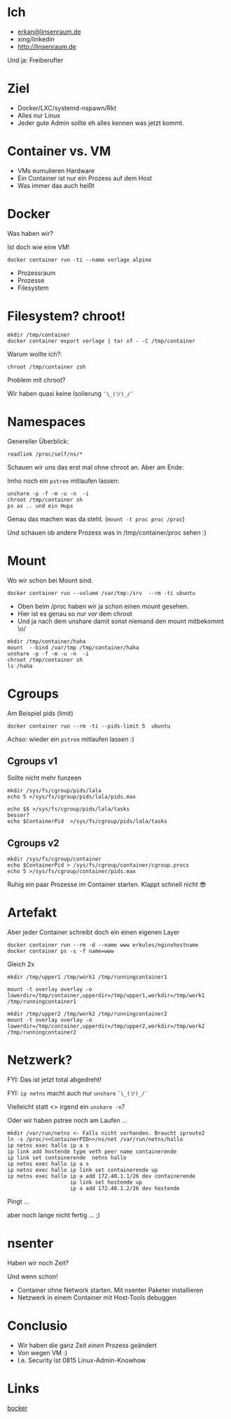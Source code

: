 # Ich

* erkan@linsenraum.de
* xing/linkedin
* http://linsenraum.de 

Und ja:  Freiberufler


# Ziel

* Docker/LXC/systemd-nspawn/Rkt
* Alles nur Linux
* Jeder gute Admin sollte eh alles kennen was jetzt kommt.

# Container vs. VM

* VMs eumulieren Hardware 
* Ein Container ist nur ein Prozess auf dem Host
* Was immer das auch heißt


# Docker

Was haben wir?

Ist doch wie eine VM!

~~~
docker container run -ti --name vorlage alpine
~~~

* Prozessraum
* Prozesse
* Filesystem

# Filesystem? chroot!

~~~
mkdir /tmp/container
docker container export vorlage | tar xf - -C /tmp/container
~~~

Warum wollte ich?:

~~~
chroot /tmp/container zsh
~~~

Problem mit chroot?

Wir haben quasi keine Isolierung `¯\_(ツ)_/¯`

# Namespaces

Genereller Überblick:

~~~
readlink /proc/self/ns/*
~~~

Schauen wir uns das erst mal ohne 
chroot an. 
Aber am Ende:

Imho noch ein `pstree` mitlaufen lassen: 

~~~
unshare -p -f -m -u -n  -i
chroot /tmp/container sh 
ps ax .. und ein Hups
~~~

Genau das machen was da steht. (`mount -t proc proc /proc`)

Und schauen ob andere Prozess was in /tmp/container/proc sehen :)

# Mount

Wo wir schon bei Mount sind.

~~~
docker container run --volume /var/tmp:/srv  --rm -ti ubuntu
~~~

* Oben beim /proc haben wir ja schon einen mount gesehen.
* Hier ist es genau so nur *vor* dem chroot
* Und ja nach dem unshare damit sonst niemand den mount mitbekommt \o/

~~~
mkdir /tmp/container/haha
mount  --bind /var/tmp /tmp/container/haha
unshare -p -f -m -u -n  -i
chroot /tmp/container sh 
ls /haha
~~~

# Cgroups

Am Beispiel pids (limit)

~~~
docker container run --rm -ti --pids-limit 5  ubuntu
~~~

Achso: wieder ein `pstree` mitlaufen lassen :)

## Cgroups v1

Sollte nicht mehr funzeen

~~~
mkdir /sys/fs/cgroup/pids/lala
echo 5 >/sys/fs/cgroup/pids/lala/pids.max

echo $$ >/sys/fs/cgroup/pids/lala/tasks
besser? 
echo $ContainerPid  >/sys/fs/cgroup/pids/lala/tasks
~~~

## Cgroups v2

~~~
mkdir /sys/fs/cgroup/container
echo $ContainerPid > /sys/fs/cgroup/container/cgroup.procs
echo 5 >/sys/fs/cgroup/container/pids.max
~~~

Ruhig ein paar Prozesse im Container starten. Klappt schnell nicht 😎

# Artefakt

Aber jeder Container schreibt doch ein einen eigenen Layer

~~~
docker container run --rm -d --name www erkules/nginxhostname
docker container ps -s -f name=www
~~~

Gleich 2x

~~~
mkdir /tmp/upper1 /tmp/work1 /tmp/runningcontainer1

mount -t overlay overlay -o lowerdir=/tmp/container,upperdir=/tmp/upper1,workdir=/tmp/work1  /tmp/runningcontainer1 
~~~
~~~
mkdir /tmp/upper2 /tmp/work2 /tmp/runningcontainer2
mount -t overlay overlay -o lowerdir=/tmp/container,upperdir=/tmp/upper2,workdir=/tmp/work2  /tmp/runningcontainer2 
~~~



# Netzwerk?

FYI: Das ist jetzt total abgedreht!

FYI: `ip netns` macht auch nur `unshare` `¯\_(ツ)_/¯`

Vielleicht statt <<ContainerPID>> irgend ein `unshare -n`?

Oder wir haben pstree noch am Laufen ...



~~~
mkdir /var/run/netns <- Falls nicht vorhanden. Braucht iproute2
ln -s /proc/<<ContainerPID>>/ns/net /var/run/netns/hallo
ip netns exec hallo ip a s
ip link add hostende type veth peer name containerende
ip link set containerende  netns hallo
ip netns exec hallo ip a s
ip netns exec hallo ip link set containerende up
ip netns exec hallo ip a add 172.40.1.1/26 dev containerende
                    ip link set hostende up
                    ip a add 172.40.1.2/26 dev hostende
~~~

Pingt ...

aber noch lange nicht fertig ... ;)


# nsenter

Haben wir noch Zeit?

Und wenn schon!

* Container ohne Network starten. Mit nsenter Paketer installieren
* Netzwerk in einem Container mit Host-Tools debuggen


# Conclusio

* Wir haben die ganz Zeit *einen* Prozess geändert
* Von wegen VM :)
* I.e. Security ist 0815 Linux-Admin-Knowhow

# Links

[bocker](https://github.com/p8952/bocker)
